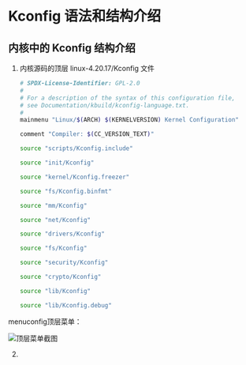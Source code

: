 # Kconfig 语法和结构介绍

## 内核中的 Kconfig 结构介绍

1. 内核源码的顶层 linux-4.20.17/Kconfig 文件

    ```bash
    # SPDX-License-Identifier: GPL-2.0
    #
    # For a description of the syntax of this configuration file,
    # see Documentation/kbuild/kconfig-language.txt.
    #
    mainmenu "Linux/$(ARCH) $(KERNELVERSION) Kernel Configuration"

    comment "Compiler: $(CC_VERSION_TEXT)"

    source "scripts/Kconfig.include"

    source "init/Kconfig"

    source "kernel/Kconfig.freezer"

    source "fs/Kconfig.binfmt"

    source "mm/Kconfig"

    source "net/Kconfig"

    source "drivers/Kconfig"

    source "fs/Kconfig"

    source "security/Kconfig"

    source "crypto/Kconfig"

    source "lib/Kconfig"

    source "lib/Kconfig.debug"
    ```

menuconfig顶层菜单：

![顶层菜单截图]()

2. 